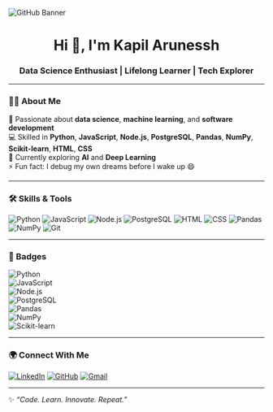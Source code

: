 <!-- Banner -->
![GitHub Banner](https://i.ibb.co/6Z7w4jB/github-banner.png)

<h1 align="center">Hi 👋, I'm Kapil Arunessh</h1>
<h3 align="center">Data Science Enthusiast | Lifelong Learner | Tech Explorer</h3>

---

### 🧑‍💻 About Me  
🚀 Passionate about **data science**, **machine learning**, and **software development**  
💻 Skilled in **Python**, **JavaScript**, **Node.js**, **PostgreSQL**, **Pandas**, **NumPy**, **Scikit-learn**, **HTML**, **CSS**  
🌱 Currently exploring **AI** and **Deep Learning**  
⚡ Fun fact: I debug my own dreams before I wake up 😄  

---

### 🛠️ Skills & Tools  
<p align="left">
<img src="https://img.icons8.com/color/48/python.png" alt="Python"/>
<img src="https://img.icons8.com/color/48/javascript--v1.png" alt="JavaScript"/>
<img src="https://img.icons8.com/color/48/nodejs.png" alt="Node.js"/>
<img src="https://img.icons8.com/color/48/postgreesql.png" alt="PostgreSQL"/>
<img src="https://img.icons8.com/color/48/html-5--v1.png" alt="HTML"/>
<img src="https://img.icons8.com/color/48/css3.png" alt="CSS"/>
<img src="https://img.icons8.com/color/48/pandas.png" alt="Pandas"/>
<img src="https://img.icons8.com/color/48/numpy.png" alt="NumPy"/>
<img src="https://img.icons8.com/color/48/git.png" alt="Git"/>
</p>

---

### 📌 Badges  
![Python](https://img.shields.io/badge/Python-3776AB?style=for-the-badge&logo=python&logoColor=white)  
![JavaScript](https://img.shields.io/badge/JavaScript-F7E017?style=for-the-badge&logo=javascript&logoColor=black)  
![Node.js](https://img.shields.io/badge/Node.js-339933?style=for-the-badge&logo=node.js&logoColor=white)  
![PostgreSQL](https://img.shields.io/badge/PostgreSQL-336791?style=for-the-badge&logo=postgresql&logoColor=white)  
![Pandas](https://img.shields.io/badge/Pandas-150458?style=for-the-badge&logo=pandas&logoColor=white)  
![NumPy](https://img.shields.io/badge/NumPy-013243?style=for-the-badge&logo=numpy&logoColor=white)  
![Scikit-learn](https://img.shields.io/badge/Scikit--learn-F7931E?style=for-the-badge&logo=scikit-learn&logoColor=white)  

---

### 🌍 Connect With Me  
<p align="left">
<a href="https://www.linkedin.com/in/your-link/" target="blank"><img src="https://img.icons8.com/color/48/linkedin.png" alt="LinkedIn"/></a>
<a href="https://github.com/kapilArunesshSS" target="blank"><img src="https://img.icons8.com/color/48/github--v1.png" alt="GitHub"/></a>
<a href="mailto:your-email@gmail.com"><img src="https://img.icons8.com/color/48/gmail.png" alt="Gmail"/></a>
</p>

---

✨ _“Code. Learn. Innovate. Repeat.”_

